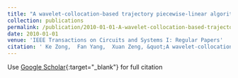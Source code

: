 ```yaml
---
title: "A wavelet-collocation-based trajectory piecewise-linear algorithm for time-domain model-order reduction of nonlinear circuits"
collection: publications
permalink: /publication/2010-01-01-A-wavelet-collocation-based-trajectory-piecewise-linear-algorithm-for-time-domain-model-order-reduction-of-nonlinear-circuits
date: 2010-01-01
venue: 'IEEE Transactions on Circuits and Systems I: Regular Papers'
citation: ' Ke Zong,  Fan Yang,  Xuan Zeng, &quot;A wavelet-collocation-based trajectory piecewise-linear algorithm for time-domain model-order reduction of nonlinear circuits.&quot; IEEE Transactions on Circuits and Systems I: Regular Papers, 2010.'
---
```

Use [Google Scholar](https://scholar.google.com/scholar?q=A+wavelet+collocation+based+trajectory+piecewise+linear+algorithm+for+time+domain+model+order+reduction+of+nonlinear+circuits){:target="_blank"} for full citation
